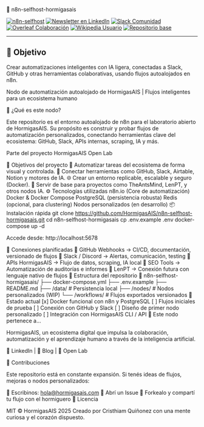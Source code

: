 🧠 n8n-selfhost-hormigasais

[![n8n-selfhost](https://img.shields.io/badge/n8n-selfhost--hormigasais-blue?logo=n8n)](https://github.com/Thrumanshow/n8n-selfhost-hormigasais.)
[![Newsletter en LinkedIn](https://img.shields.io/badge/LinkedIn%20Newsletter-HormigasAIS-blue?logo=linkedin)](https://www.linkedin.com/newsletters/hormigasais-community-7307138608543490048)
[![Slack Comunidad](https://img.shields.io/badge/Slack-Unirse%20a%20la%20comunidad-4A154B?logo=slack)](https://join.slack.com/t/hormigas-ais/shared_invite/zt-33zssiv5x-WXs1_8mQ6_9m0O9g0VNgAA)
[![Overleaf Colaboración](https://img.shields.io/badge/Overleaf-Proyectos%20colaborativos-47A141?logo=overleaf)](https://www.overleaf.com/project/68211943b603360a835cd2cd)
[![Wikipedia Usuario](https://img.shields.io/badge/Wikipedia-Perfil%20HormigasAIS-black?logo=wikipedia)](https://uk.wikipedia.org/wiki/Користувач:HormigasAIS)
[![Repositorio base](https://img.shields.io/badge/GitHub-Laboratorio%20Open%20Lab-24292e?logo=github)](https://github.com/Thrumanshow/Mkdir-HormigasAIS-Open-Lab-/tree/main/.github)

---

## 📌 Objetivo
Crear automatizaciones inteligentes con IA ligera, conectadas a Slack, GitHub y otras herramientas colaborativas, usando flujos autoalojados en n8n.

Nodo de automatización autoalojado de HormigasAIS | Flujos inteligentes para un ecosistema humano

🐜 ¿Qué es este nodo? 

Este repositorio es el entorno autoalojado de n8n para el laboratorio abierto de HormigasAIS. Su propósito es construir y probar flujos de automatización personalizados, conectando herramientas clave del ecosistema: GitHub, Slack, APIs internas, scraping, IA y más.

Parte del proyecto HormigasAIS Open Lab

🚀 Objetivos del proyecto 🤖 Automatizar tareas del ecosistema de forma visual y controlada. 🔁 Conectar herramientas como GitHub, Slack, Airtable, Notion y motores de IA. 🌐 Crear un entorno replicable, escalable y seguro (Docker). 🧠 Servir de base para proyectos como TheAntsMind, LenPT, y otros nodos IA. ⚙️ Tecnologías utilizadas n8n.io (Core de automatización) Docker & Docker Compose PostgreSQL (persistencia robusta) Redis (opcional, para clustering) Nodos personalizados (en desarrollo) 📦 Instalación rápida git clone https://github.com/HormigasAIS/n8n-selfhost-hormigasais.git cd n8n-selfhost-hormigasais cp .env.example .env docker-compose up -d 

Accede desde: http://localhost:5678

🧠 Conexiones planificadas 🔹 GitHub Webhooks → CI/CD, documentación, versionado de flujos 🔹 Slack / Discord → Alertas, comunicación, testing 🔹 APIs HormigasAIS → Flujo de datos, scraping, IA local 🔹 SEO Tools → Automatización de auditorías e informes 🔹 LenPT → Conexión futura con lenguaje nativo de flujos 📂 Estructura del repositorio 📁 n8n-selfhost-hormigasais/ ├── docker-compose.yml ├── .env.example ├── README.md ├── /data/ # Persistencia local ├── /nodes/ # Nodos personalizados (WIP) └── /workflows/ # Flujos exportados versionados 🔧 Estado actual [x] Docker funcional con n8n y PostgreSQL [ ] Flujos iniciales de prueba [ ] Conexión con GitHub y Slack [ ] Diseño de primer nodo personalizado [ ] Integración con HormigasAIS CLI / API 🧪 Este nodo pertenece a... 

HormigasAIS, un ecosistema digital que impulsa la colaboración, automatización y el aprendizaje humano a través de la inteligencia artificial.

🔵 LinkedIn | 🔵 Blog | 🔵 Open Lab

🤝 Contribuciones 

Este repositorio está en constante expansión. Si tenés ideas de flujos, mejoras o nodos personalizados:

📩 Escribinos: hola@hormigasais.com 📌 Abrí un Issue 🍃 Forkealo y compartí tu flujo con el hormiguero 🪪 Licencia 

MIT © HormigasAIS 2025
Creado por Cristhiam Quiñonez con una mente curiosa y el corazón dispuesto.

